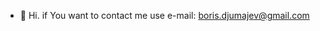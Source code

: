 - 👋 Hi. if You want to contact me use e-mail: boris.djumajev@gmail.com

<!---
LborV/LborV is a ✨ special ✨ repository because its `README.md` (this file) appears on your GitHub profile.
You can click the Preview link to take a look at your changes.
--->
